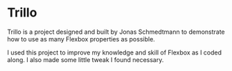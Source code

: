 # Trillo

Trillo is a project designed and built by Jonas Schmedtmann to demonstrate how to use as many Flexbox properties as possible.

I used this project to improve my knowledge and skill of Flexbox as I coded along. I also made some little tweak I found necessary.
